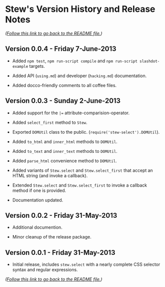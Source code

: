 # Stew's Version History and Release Notes

*([Follow this link to go back to the README file.](../README.html))*

## Version 0.0.4 - Friday 7-June-2013

 * Added `npm test`, `npm run-script compile` and `npm run-script slashdot-example` targets.

 * Added API (`using.md`) and developer (`hacking.md`) documentation.

 * Added docco-friendly comments to all coffee files.

## Version 0.0.3 - Sunday 2-June-2013

 * Added support for the `|=` attribute-comparision-operator.

 * Added `select_first` method to `Stew`.

 * Exported `DOMUtil` class to the public. (`require('stew-select').DOMUtil`).

 * Added `to_html` and `inner_html` methods to `DOMUtil`.

 * Added `to_text` and `inner_text` methods to `DOMUtil`.

 * Added `parse_html` convenience method to `DOMUtil`.

 * Added variants of `Stew.select` and `Stew.select_first` that accept an HTML string (and invoke a callback).

 * Extended `Stew.select` and `Stew.select_first` to invoke a callback method if one is provided.

 * Documentation updated.

## Version 0.0.2 - Friday 31-May-2013

 * Additional documention.

 * Minor cleanup of the release package.

## Version 0.0.1 - Friday 31-May-2013

 * Initial release, includes `stew.select` with a nearly complete CSS selector syntax and regular expressions.

*([Follow this link to go back to the README file.](../README.html))*

